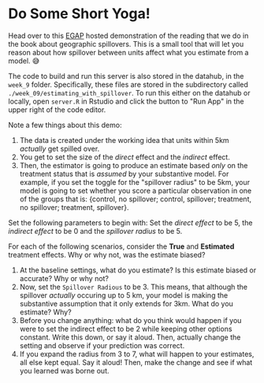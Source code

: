 # Do Some Short Yoga! 

Head over to this [EGAP](https://egap.shinyapps.io/spillover-app/) hosted demonstration of the reading that we do in the book about geographic spillovers. This is a small tool that will let you reason about how spillover between units affect what you estimate from a model. :sweat_smile:

The code to build and run this server is also stored in the datahub, in the `week_9` folder. Specifically, these files are stored in the subdirectory called `./week_09/estimating_with_spillover`. To run this either on the datahub or locally, open `server.R` in Rstudio and click the button to "Run App" in the upper right of the code editor. 

Note a few things about this demo: 

1. The data is created under the working idea that units within 5km *actually* get spilled over.
2. You get to set the size of the *direct* effect and the *indirect* effect. 
3. Then, the estimator is going to produce an estimate based *only* on the treatment status that is *assumed* by your substantive model. For example, if you set the toggle for the "spillover radius" to be 5km, your model is going to set whether you score a particular observation in one of the groups that is: {control, no spillover; control, spillover; treatment, no spillover; treatment, spillover}.

Set the following parameters to begin with: Set the *direct effect* to be 5, the *indirect effect* to be 0 and the *spillover radius* to be 5. 

For each of the following scenarios, consider the **True** and **Estimated** treatment effects. Why or why not, was the estimate biased? 

1. At the baseline settings, what do you estimate? Is this estimate biased or accurate? Why or why not? 
2. Now, set the `Spillover Radious` to be 3. This means, that although the spillover *actually* occuring up to 5 km, your model is making the substantive assumption that it only extends for 3km. What do you estimate? Why? 
3. Before you change anything: what do you think would happen if you were to set the indirect effect to be 2 while keeping other options constant. Write this down, or say it aloud. Then, actually change the setting and observe if your prediction was correct. 
4. If you expand the radius from 3 to 7, what will happen to your estimates, all else kept equal. Say it aloud! Then, make the change and see if what you learned was borne out. 
